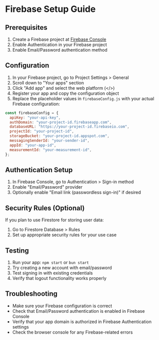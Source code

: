 # Firebase Setup Guide

## Prerequisites

1. Create a Firebase project at [Firebase Console](https://console.firebase.google.com/)
2. Enable Authentication in your Firebase project
3. Enable Email/Password authentication method

## Configuration

1. In your Firebase project, go to Project Settings > General
2. Scroll down to "Your apps" section
3. Click "Add app" and select the web platform (</>) 
4. Register your app and copy the configuration object
5. Replace the placeholder values in `firebaseConfig.js` with your actual Firebase configuration:

```javascript
const firebaseConfig = {
  apiKey: "your-api-key",
  authDomain: "your-project-id.firebaseapp.com",
  databaseURL: "https://your-project-id.firebaseio.com",
  projectId: "your-project-id",
  storageBucket: "your-project-id.appspot.com",
  messagingSenderId: "your-sender-id",
  appId: "your-app-id",
  measurementId: "your-measurement-id",
};
```

## Authentication Setup

1. In Firebase Console, go to Authentication > Sign-in method
2. Enable "Email/Password" provider
3. Optionally enable "Email link (passwordless sign-in)" if desired

## Security Rules (Optional)

If you plan to use Firestore for storing user data:

1. Go to Firestore Database > Rules
2. Set up appropriate security rules for your use case

## Testing

1. Run your app: `npm start` or `bun start`
2. Try creating a new account with email/password
3. Test signing in with existing credentials
4. Verify that logout functionality works properly

## Troubleshooting

- Make sure your Firebase configuration is correct
- Check that Email/Password authentication is enabled in Firebase Console
- Verify that your app domain is authorized in Firebase Authentication settings
- Check the browser console for any Firebase-related errors